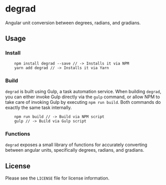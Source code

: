 # degrad

Angular unit conversion between degrees, radians, and gradians.

## Usage

### Install

```shell
    npm install degrad --save // -> Installs it via NPM
    yarn add degrad // -> Installs it via Yarn
```

### Build

`degrad` is built using Gulp, a task automation service. When building `degrad`,
you can either invoke Gulp directly via the `gulp` command, or allow NPM to take
care of invoking Gulp by executing `npm run build`. Both commands do exactly the
same task internally.

```shell
    npm run build // -> Build via NPM script
    gulp // -> Build via Gulp script
```

### Functions

`degrad` exposes a small library of functions for accurately converting between
angular units, specifically degrees, radians, and gradians.

## License

Please see the `LICENSE` file for license information.
